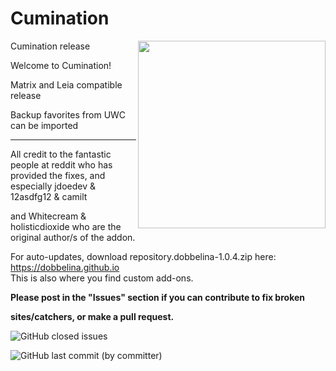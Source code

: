 # Cumination

<img src="https://user-images.githubusercontent.com/46063764/103461711-a9eb6280-4d20-11eb-983b-516b022cbbf5.png" width="300" align="right">

Cumination release

Welcome to Cumination!

Matrix and Leia compatible release

Backup favorites from UWC can be imported



---
All credit to the fantastic people at reddit who has provided the fixes, and especially jdoedev & 12asdfg12 & camilt


and Whitecream & holisticdioxide who are the original author/s of the addon.

For auto-updates, download repository.dobbelina-1.0.4.zip here: https://dobbelina.github.io  
This is also where you find custom add-ons.

**Please post in the "Issues" section if you can contribute to fix broken**

**sites/catchers, or make a pull request.**

![GitHub closed issues](https://img.shields.io/github/issues-closed/dobbelina/repository.dobbelina)

![GitHub last commit (by committer)](https://img.shields.io/github/last-commit/dobbelina/repository.dobbelina)



